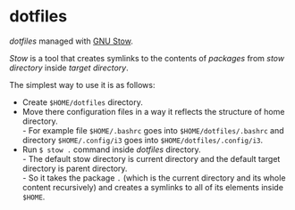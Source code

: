 # dotfiles

*dotfiles* managed with [GNU Stow](https://www.gnu.org/software/stow/).

*Stow* is a tool that creates symlinks to the contents of *packages* from *stow directory* inside *target directory*.

The simplest way to use it is as follows:
- Create `$HOME/dotfiles` directory.
- Move there configuration files in a way it reflects the structure of home directory.  
\- For example file `$HOME/.bashrc` goes into `$HOME/dotfiles/.bashrc` and directory `$HOME/.config/i3` goes into `$HOME/dotfiles/.config/i3`.
- Run `$ stow .` command inside *dotfiles* directory.  
\- The default stow directory is current directory and the default target directory is parent directory.  
\- So it takes the package `.` (which is the current directory and its whole content recursively) and creates a symlinks to all of its elements inside `$HOME`.
